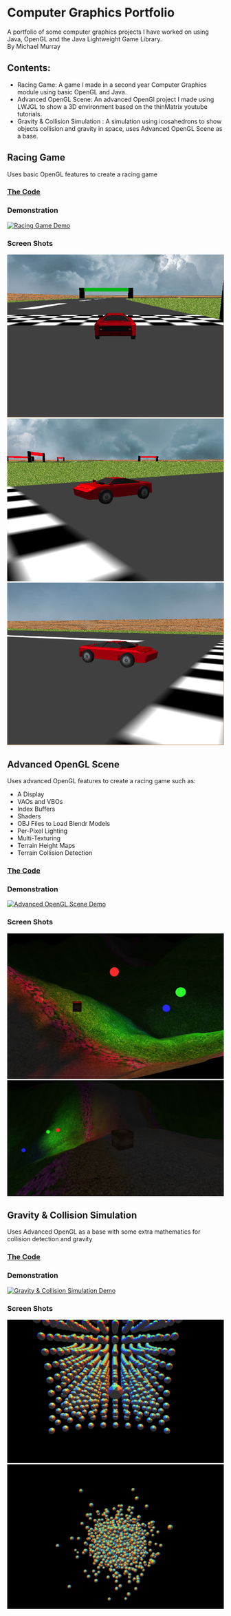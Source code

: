 # Computer Graphics Portfolio
A portfolio of some computer graphics projects I have worked on using Java, OpenGL and the Java Lightweight Game Library.</br>
By Michael Murray</br>

## Contents:
* Racing Game: A game I made in a second year Computer Graphics module using basic OpenGL and Java.
* Advanced OpenGL Scene: An advanced OpenGl project I made  using LWJGL to show a 3D environment based on the thinMatrix youtube tutorials.
* Gravity & Collision Simulation : A simulation using icosahedrons to show objects collision and gravity in space, uses Advanced OpenGL Scene as a base.

## Racing Game
Uses basic OpenGL features to create a racing game
### [The Code](https://github.com/M-J-Murray/Portfolio/tree/Racing-Game/Racing%20Game)
### Demonstration
[![Racing Game Demo](http://img.youtube.com/vi/6VeQYvPi9G0/0.jpg)](http://www.youtube.com/watch?v=6VeQYvPi9G0)

### Screen Shots
![Racing Game Image 1](media/Racing-Game1.png)
![Racing Game Image 2](media/Racing-Game2.png)
![Racing Game Image 3](media/Racing-Game3.png)

## Advanced OpenGL Scene
Uses advanced OpenGL features to create a racing game such as:
* A Display
* VAOs and VBOs
* Index Buffers
* Shaders
* OBJ Files to Load Blendr Models
* Per-Pixel Lighting
* Multi-Texturing
* Terrain Height Maps
* Terrain Collision Detection

### [The Code](https://github.com/M-J-Murray/Portfolio/tree/Advanced-OpenGL-Scene/Advanced%20OpenGL%20Scene)
### Demonstration
[![Advanced OpenGL Scene Demo](http://img.youtube.com/vi/52jChsIez6w/0.jpg)](http://www.youtube.com/watch?v=52jChsIez6w)
### Screen Shots
![Advanced OpenGL Scene Image 1](media/aogl-demo1.jpg)
![Advanced OpenGL Scene Image 2](media/aogl-demo2.jpg)

## Gravity & Collision Simulation
Uses Advanced OpenGL as a base with some extra mathematics for collision detection and gravity
### [The Code](https://github.com/M-J-Murray/Portfolio/tree/Gravity-Simulation/Gravity%20Simulation)
### Demonstration
[![Gravity & Collision Simulation Demo](http://img.youtube.com/vi/JjU7CmucAxE/0.jpg)](http://www.youtube.com/watch?v=JjU7CmucAxE)
### Screen Shots
![Gravity & Collision Simulation Image 1](media/gravity-sim1.png)
![Gravity & Collision Simulation Image 2](media/gravity-sim2.png)
